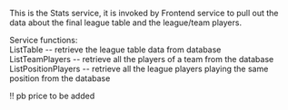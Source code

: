 This is the Stats service, it is invoked by Frontend service to pull out the data about the final league table and the league/team players.

Service functions:  
ListTable -- retrieve the league table data from database  
ListTeamPlayers -- retrieve all the players of a team from the database    
ListPositionPlayers -- retrieve all the league players playing the same position from the database  


!! pb price to be added